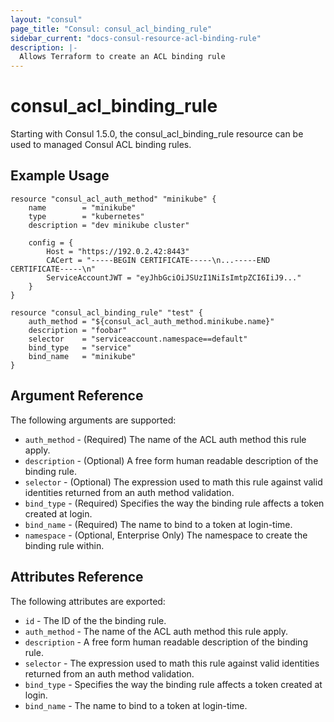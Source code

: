 ```yaml
---
layout: "consul"
page_title: "Consul: consul_acl_binding_rule"
sidebar_current: "docs-consul-resource-acl-binding-rule"
description: |-
  Allows Terraform to create an ACL binding rule
---
```


# consul_acl_binding_rule

Starting with Consul 1.5.0, the consul_acl_binding_rule resource can be used to
managed Consul ACL binding rules.


## Example Usage

```hcl
resource "consul_acl_auth_method" "minikube" {
	name        = "minikube"
    type        = "kubernetes"
    description = "dev minikube cluster"

	config = {
        Host = "https://192.0.2.42:8443"
		CACert = "-----BEGIN CERTIFICATE-----\n...-----END CERTIFICATE-----\n"
        ServiceAccountJWT = "eyJhbGciOiJSUzI1NiIsImtpZCI6IiJ9..."
    }
}

resource "consul_acl_binding_rule" "test" {
	auth_method = "${consul_acl_auth_method.minikube.name}"
	description = "foobar"
	selector    = "serviceaccount.namespace==default"
	bind_type   = "service"
	bind_name   = "minikube"
}
```

## Argument Reference

The following arguments are supported:

* `auth_method` - (Required) The name of the ACL auth method this rule apply.
* `description` - (Optional) A free form human readable description of the
binding rule.
* `selector` - (Optional) The expression used to math this rule against valid
identities returned from an auth method validation.
* `bind_type` - (Required) Specifies the way the binding rule affects a token
created at login.
* `bind_name` - (Required) The name to bind to a token at login-time.
* `namespace` - (Optional, Enterprise Only) The namespace to create the binding
rule within.


## Attributes Reference

The following attributes are exported:

* `id` - The ID of the the binding rule.
* `auth_method` - The name of the ACL auth method this rule apply.
* `description` - A free form human readable description of the
binding rule.
* `selector` - The expression used to math this rule against valid
identities returned from an auth method validation.
* `bind_type` - Specifies the way the binding rule affects a token
created at login.
* `bind_name` - The name to bind to a token at login-time.

